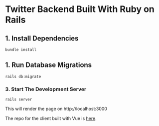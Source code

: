 # Twitter Backend Built With Ruby on Rails

## 1. Install Dependencies

```
bundle install
```

## 1. Run Database Migrations

```
rails db:migrate
```

### 3. Start The Development Server

```
rails server
```

This will render the page on http://localhost:3000

The repo for the client built with Vue is [here](https://github.com/okalouti/twitter-vue-frontend).
